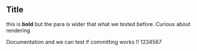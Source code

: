 ## Title 
this is **bold** but the para is wider that what we tested before. Curious about rendering

 Documentation and we can test if committing works !! 1234567
